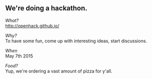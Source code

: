 ## We're doing a hackathon.
*What?*  
http://openhack.github.io/  

*Why?*  
To have some fun, come up with interesting ideas, start discussions.  

*When*   
May 7th 2015  

*Food?*  
Yup, we're ordering a vast amount of pizza for y'all.  